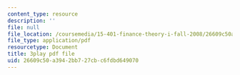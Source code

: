 ```yaml
---
content_type: resource
description: ''
file: null
file_location: /coursemedia/15-401-finance-theory-i-fall-2008/26609c50a3942bb727cbc6fdbd649070_sMKQywwkIjQ.pdf
file_type: application/pdf
resourcetype: Document
title: 3play pdf file
uid: 26609c50-a394-2bb7-27cb-c6fdbd649070
---
```

